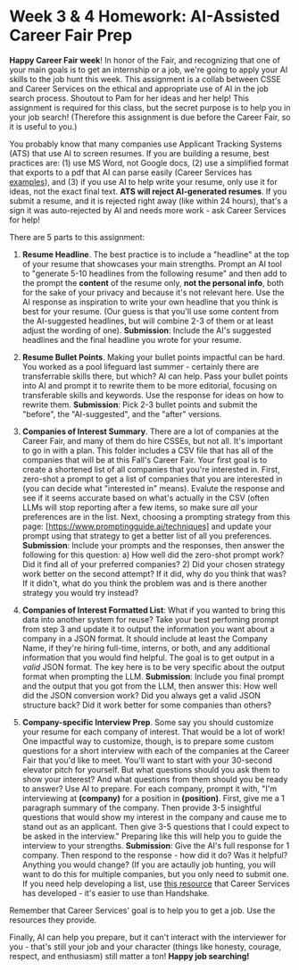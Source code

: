 # Week 3 & 4 Homework: AI-Assisted Career Fair Prep 

**Happy Career Fair week**! In honor of the Fair, and recognizing that one of your main goals is to get an internship or a job, we're going to apply your AI skills to the job hunt this week. This assignment is a collab between CSSE and Career Services on the ethical and appropriate use of AI in the job search process. Shoutout to Pam for her ideas and her help! This assignment is required for this class, but the secret purpose is to help you in your job search! (Therefore this assignment is due before the Career Fair, so it is useful to you.) 

You probably know that many companies use Applicant Tracking Systems (ATS) that use AI to screen resumes. If you are building a resume, best practices are: (1) use MS Word, not Google docs, (2) use a simplified format that exports to a pdf that AI can parse easily (Career Services has [examples](https://rosehulman.sharepoint.com/sites/Career/SitePages/Job-Search-Sites.aspx)), and (3) if you use AI to help write your resume, only use it for ideas, not the exact final text. **ATS will reject AI-generated resumes**. If you submit a resume, and it is rejected right away (like within 24 hours), that's a sign it was auto-rejected by AI and needs more work - ask Career Services for help!

There are 5 parts to this assignment:

1. **Resume Headline**. The best practice is to include a "headline" at the top of your resume that showcases your main strengths. Prompt an AI tool to "generate 5-10 headlines from the following resume" and then add to the prompt the **content** of the resume only, **not the personal info**, both for the sake of your privacy and because it's not relevant here. Use the AI response as inspiration to write your own headline that you think is best for your resume. (Our guess is that you'll use some content from the AI-suggested headlines, but will combine 2-3 of them or at least adjust the wording of one). **Submission**: Include the AI's suggested headlines and the final headline you wrote for your resume.

2. **Resume Bullet Points**. Making your bullet points impactful can be hard. You worked as a pool lifeguard last summer - certainly there are transferrable skills there, but which? AI can help. Pass your bullet points into AI and prompt it to rewrite them to be more editorial, focusing on transferable skills and keywords. Use the response for ideas on how to rewrite them. **Submission**: Pick 2-3 bullet points and submit the "before", the "AI-suggested", and the "after" versions. 

3. **Companies of Interest Summary**. There are a lot of companies at the Career Fair, and many of them do hire CSSEs, but not all. It's important to go in with a plan. This folder includes a CSV file that has all of the companies that will be at this Fall's Career Fair. Your first goal is to create a shortened list of all companies that you're interested in. First, zero-shot a prompt to get a list of companies that you are interested in (you can decide what "interested in" means). Evalute the response and see if it seems accurate based on what's actually in the CSV (often LLMs will stop reporting after a few items, so make sure _all_ your preferences are in the list. Next, choosing a prompting strategy from this page: [https://www.promptingguide.ai/techniques] and update your prompt using that strategy to get a better list of all you preferences. **Submission**: Include your prompts and the responses, then answer the following for this question: a) How well did the zero-shot prompt work? Did it find all of your preferred companies? 2) Did your chosen strategy work better on the second attempt? If it did, why do you think that was? If it didn't, what do you think the problem was and is there another strategy you would try instead?

4. **Companies of Interest Formatted List**: What if you wanted to bring this data into another system for reuse? Take your best perfoming prompt from step 3 and update it to output the information you want about a company in a JSON format. It should include at least the Company Name, if they're hiring full-time, interns, or both, and any additional information that you would find helpful. The goal is to get output in a _valid_ JSON format. The key here is to be very specific about the output format when prompting the LLM. **Submission**: Include you final prompt and the output that you got from the LLM, then answer this: How well did the JSON conversion work? Did you always get a valid JSON structure back? Did it work better for some companies than others?

4. **Company-specific Interview Prep**. Some say you should customize your resume for each company of interest. That would be a lot of work! One impactful way to customize, though, is to prepare some custom questions for a short interview with each of the companies at the Career Fair that you'd like to meet. You'll want to start with your 30-second elevator pitch for yourself. But what questions should you ask them to show your interest? And what questions from them should you be ready to answer? Use AI to prepare. For each company, prompt it with, "I'm interviewing at **(company)** for a position in **(position)**. First, give me a 1 paragraph summary of the company. Then provide 3-5 insightful questions that would show my interest in the company and cause me to stand out as an applicant. Then give 3-5 questions that I could expect to be asked in the interview." Preparing like this will help you to guide the interview to your strengths. **Submission**: Give the AI's full response for 1 company. Then respond to the response - how did it do? Was it helpful? Anything you would change? (If you are actaully job hunting, you will want to do this for multiple companies, but you only need to submit one. If you need help developing a list, use [this resource](https://rosehulman-my.sharepoint.com/:x:/g/personal/klaas_rose-hulman_edu/ERSOnjt23bZLrrONxfovTVMB3UPPBkKredpJXElZ0-_P5Q?rtime=F0RsVp363Ug) that Career Services has developed - it's easier to use than Handshake. 

Remember that Career Services' goal is to help you to get a job. Use the resources they provide. 

Finally, AI can help you prepare, but it can't interact with the interviewer for you - that's still your job and your character (things like honesty, courage, respect, and enthusiasm) still matter a ton! **Happy job searching!** 
